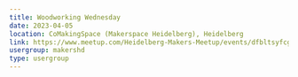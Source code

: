 ```yaml
---
title: Woodworking Wednesday
date: 2023-04-05
location: CoMakingSpace (Makerspace Heidelberg), Heidelberg
link: https://www.meetup.com/Heidelberg-Makers-Meetup/events/dfbltsyfcgbhb/
usergroup: makershd
type: usergroup
---
```

